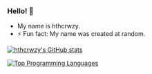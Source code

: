 ### Hello! 👋 
- My name is hthcrwzy.
- ⚡ Fun fact: My name was created at random.

<!--
**hthcrwzy/hthcrwzy** is a ✨ _special_ ✨ repository because its `README.md` (this file) appears on your GitHub profile.

Here are some ideas to get you started:

- 🔭 I’m currently working on ...
- 🌱 I’m currently learning ...
- 👯 I’m looking to collaborate on ...
- 🤔 I’m looking for help with ...
- 💬 Ask me about ...
- 📫 How to reach me: ...
- 😄 Pronouns: ...
- ⚡ Fun fact: ...
-->

<!-- #### My Github stats -->
[![hthcrwzy's GitHub stats](https://github-readme-stats.vercel.app/api?username=hthcrwzy&show_icons=true&theme=gruvbox)](https://github.com/anuraghazra/github-readme-stats)
<!-- #### Top programming languages -->
[![Top Programming Languages](https://github-readme-stats.vercel.app/api/top-langs/?username=hthcrwzy&theme=gruvbox&layout=compact)](https://github.com/anuraghazra/github-readme-stats)
